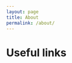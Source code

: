 ```yaml
---
layout: page
title: About
permalink: /about/
---
```


# Useful links

<!---
% This is the base Jekyll theme. You can find out more info about customizing your Jekyll theme, as well as basic Jekyll usage % documentation at [jekyllrb.com](https://jekyllrb.com/)

%You can find the source code for Minima at GitHub:
%[jekyll][jekyll-organization] /
%[minima](https://github.com/jekyll/minima)

%You can find the source code for Jekyll at GitHub:
%[jekyll][jekyll-organization] /
%[jekyll](https://github.com/jekyll/jekyll)


%[jekyll-organization]: https://github.com/jekyll
-->
